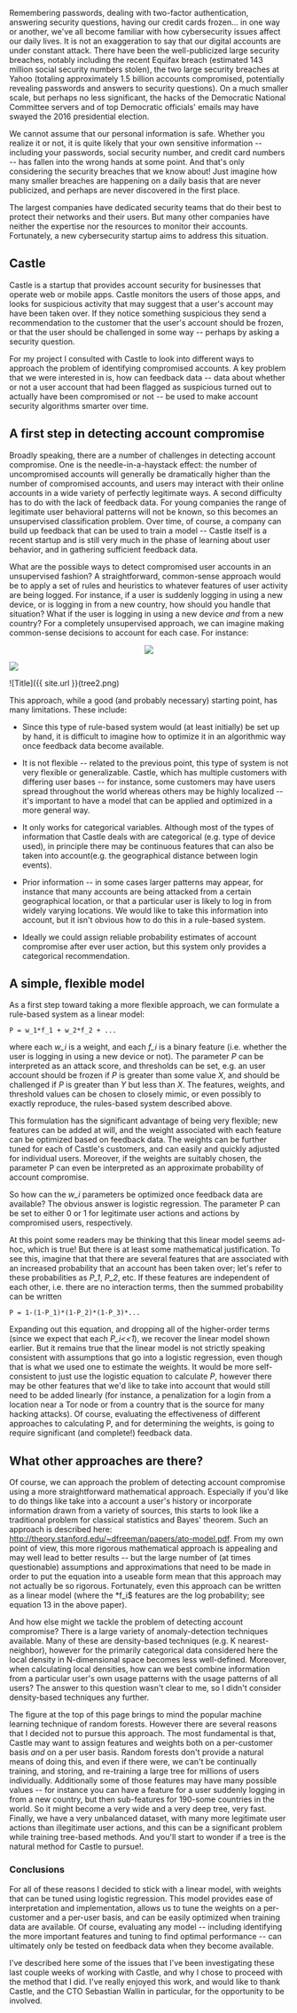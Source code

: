 Remembering passwords, dealing with two-factor authentication,
answering security questions, having our credit cards frozen... in one
way or another, we've all become familiar with how cybersecurity
issues affect our daily lives. It is not an exaggeration to say that
our digital accounts are under constant attack. There have been the
well-publicized large security breaches, notably including the recent
Equifax breach (estimated 143 million social security numbers stolen),
the two large security breaches at Yahoo (totaling approximately 1.5
billion accounts compromised, potentially revealing passwords and
answers to security questions). On a much smaller scale, but perhaps
no less significant, the hacks of the Democratic National Committee
servers and of top Democratic officials' emails may have swayed the
2016 presidential election.

We cannot assume that our personal information is safe. Whether you
realize it or not, it is quite likely that your own sensitive
information -- including your passwords, social security number, and
credit card numbers -- has fallen into the wrong hands at some
point. And that's only considering the security breaches that we know
about! Just imagine how many smaller breaches are happening on a daily
basis that are never publicized, and perhaps are never discovered in
the first place.

The largest companies have dedicated security teams that do their best to
protect their networks and their users. But many other companies have
neither the expertise nor the resources to monitor their accounts.
Fortunately, a new cybersecurity startup aims to address this situation.


## Castle 

Castle is a startup that provides account security for
businesses that operate web or mobile apps. Castle monitors the users
of those apps, and looks for suspicious activity that may suggest that
a user's account may have been taken over. If they notice something
suspicious they send a recommendation to the customer that the user's
account should be frozen, or that the user should be challenged in
some way -- perhaps by asking a security question.

For my project I consulted with Castle to look into different ways to
approach the problem of identifying compromised accounts. A key
problem that we were interested in is, how can feedback data -- data
about whether or not a user account that had been flagged as
suspicious turned out to actually have been compromised or not -- be
used to make account security algorithms smarter over time.


## A first step in detecting account compromise

Broadly speaking, there are a number of challenges in detecting
account compromise. One is the needle-in-a-haystack effect: the number
of uncompromised accounts will generally be dramatically higher than
the number of compromised accounts, and users may interact with their
online accounts in a wide variety of perfectly legitimate ways. A
second difficulty has to do with the lack of feedback data. For young
companies the range of legitimate user behavioral patterns will not be
known, so this becomes an unsupervised classification problem. Over
time, of course, a company can build up feedback that can be used to
train a model -- Castle itself is a recent startup and is still very
much in the phase of learning about user behavior, and in gathering
sufficient feedback data.

What are the possible ways to detect compromised user accounts in an
unsupervised fashion? A straightforward, common-sense approach would
be to apply a set of rules and heuristics to whatever features of user
activity are being logged. For instance, if a user is suddenly logging
in using a new device, or is logging in from a new country, how should
you handle that situation? What if the user is logging in using a new
device *and* from a new country? For a completely unsupervised
approach, we can imagine making common-sense decisions to account for
each case. For instance:



<p align="center">
  <img src="https://github.com/rquadri/castle/blob/master/tree2.png"/>
</p>

![](https://github.com/rquadri/castle/blob/master/tree2.png)

![Title]({{ site.url }}(tree2.png)

This approach, while a good (and probably necessary) starting point,
has many limitations. These include:

 * Since this type of rule-based system would (at least initially) be
   set up by hand, it is difficult to imagine how to optimize it in an
   algorithmic way once feedback data become available.

 * It is not flexible -- related to the previous point, this type of
   system is not very flexible or generalizable. Castle, which has
   multiple customers with differing user bases -- for instance, some
   customers may have users spread throughout the world whereas others
   may be highly localized -- it's important to have a model that can
   be applied and optimized in a more general way.

 * It only works for categorical variables. Although most of the types
   of information that Castle deals with are categorical (e.g. type of
   device used), in principle there may be continuous features that
   can also be taken into account(e.g. the geographical distance
   between login events).

 * Prior information -- in some cases larger patterns may appear, for
   instance that many accounts are being attacked from a certain
   geographical location, or that a particular user is likely to log
   in from widely varying locations. We would like to take this
   information into account, but it isn't obvious how to do this in a
   rule-based system.

 * Ideally we could assign reliable probability estimates of account
   compromise after ever user action, but this system only provides a
   categorical recommendation.


## A simple, flexible model

As a first step toward taking a more flexible approach, we can
formulate a rule-based system as a linear model:

```
P = w_1*f_1 + w_2*f_2 + ...
```

where each *w_i* is a weight, and each *f_i* is a binary feature
(i.e. whether the user is logging in using a new device or not). The
parameter *P* can be interpreted as an attack score, and thresholds
can be set, e.g. an user account should be frozen if *P* is greater than
some value *X*, and should be challenged if *P* is greater than *Y* but less
than *X*. The features, weights, and threshold values can be chosen to
closely mimic, or even possibly to exactly reproduce, the rules-based
system described above.

This formulation has the significant advantage of being very flexible;
new features can be added at will, and the weight associated with each
feature can be optimized based on feedback data. The weights can be
further tuned for each of Castle's customers, and can easily and
quickly adjusted for individual users. Moreover, if the weights are
suitably chosen, the parameter P can even be interpreted as an
approximate probability of account compromise.

So how can the *w_i* parameters be optimized once feedback data are
available? The obvious answer is logistic regression. The parameter P
can be set to either 0 or 1 for legitimate user actions and actions by
compromised users, respectively.

At this point some readers may be thinking that this linear model
seems ad-hoc, which is true! But there is at least some mathematical
justification. To see this, imagine that that there are several
features that are associated with an increased probability that an
account has been taken over; let's refer to these probabilities as
*P_1*, *P_2*, etc. If these features are independent of each other,
i.e. there are no interaction terms, then the summed probability can be
written


```
P = 1-(1-P_1)*(1-P_2)*(1-P_3)*...
```

Expanding out this equation, and dropping all of the higher-order
terms (since we expect that each *P_i<<1*), we recover the linear model
shown earlier. But it remains true that the linear model is not
strictly speaking consistent with assumptions that go into a logistic
regression, even though that is what we used one to estimate the
weights. It would be more self-consistent to just use the logistic
equation to calculate *P*, however there may be other features that we'd
like to take into account that would still need to be added linearly
(for instance, a penalization for a login from a location near a Tor
node or from a country that is the source for many hacking
attacks). Of course, evaluating the effectiveness of different
approaches to calculating P, and for determining the weights, is going
to require significant (and complete!) feedback data.


## What other approaches are there?

Of course, we can approach the problem of detecting account compromise
using a more straightforward mathematical approach. Especially if
you'd like to do things like take into a account a user's history or
incorporate information drawn from a variety of sources, this starts
to look like a traditional problem for classical statistics and
Bayes' theorem. Such an approach is described here:
http://theory.stanford.edu/~dfreeman/papers/ato-model.pdf.  From my
own point of view, this more rigorous mathematical approach is
appealing and may well lead to better results -- but the large number
of (at times questionable) assumptions and approximations that need to
be made in order to put the equation into a useable form mean that
this approach may not actually be so rigorous. Fortunately, even this
approach can be written as a linear model (where the *f_i$ features
are the log probability; see equation 13 in the above paper).

And how else might we tackle the problem of detecting account
compromise? There is a large variety of anomaly-detection techniques
available. Many of these are density-based techniques (e.g. K nearest-
neighbor), however for the primarily categorical data considered here
the local density in N-dimensional space becomes less well-defined.
Moreover, when calculating local densities, how can we best combine
information from a particular user's own usage patterns with the
usage patterns of all users? The answer to this question wasn't clear
to me, so I didn't consider density-based techniques any further.

The figure at the top of this page brings to mind the
popular machine learning technique of random forests. However there
are several reasons that I decided not to pursue this approach. The
most fundamental is that, Castle may want to assign features and
weights both on a per-customer basis *and* on a per user basis. Random
forests don't provide a natural means of doing this, and even if there
were, we can't be continually training, and storing, and re-training a
large tree for millions of users individually. Additionally some of
those features may have many possible values -- for instance you can
have a feature for a user suddenly logging in from a new country, but
then sub-features for 190-some countries in the world. So it might
become a very wide and a very deep tree, very fast. Finally, we have a
very unbalanced dataset, with many more legitimate user actions than
illegitimate user actions, and this can be a significant problem while
training tree-based methods. And you'll start to wonder if a tree is
the natural method for Castle to pursue!.

### Conclusions

For all of these reasons I decided to stick with a linear model, with
weights that can be tuned using logistic regression. This model
provides ease of interpretation and implementation, allows us to tune
the weights on a per-customer and a per-user basis, and can be easily
optimized when training data are available. Of course, evaluating any
model -- including identifying the more important features and
tuning to find optimal performance -- can ultimately only be tested on feedback
data when they become available. 

I've described here some of the issues that I've been investigating
these last couple weeks of working with Castle, and why I chose to
proceed with the method that I did. I've really enjoyed this work,
and would like to thank Castle, and the CTO Sebastian Wallin in
particular, for the opportunity to be involved.
